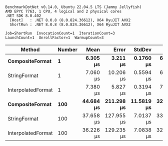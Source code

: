 ```

BenchmarkDotNet v0.14.0, Ubuntu 22.04.5 LTS (Jammy Jellyfish)
AMD EPYC 7763, 1 CPU, 4 logical and 2 physical cores
.NET SDK 8.0.402
  [Host]   : .NET 8.0.8 (8.0.824.36612), X64 RyuJIT AVX2
  ShortRun : .NET 8.0.8 (8.0.824.36612), X64 RyuJIT AVX2

Job=ShortRun  InvocationCount=1  IterationCount=3  
LaunchCount=1  UnrollFactor=1  WarmupCount=3  

```
| Method             | Number | Mean      | Error      | StdDev     | Min       | Max       | Allocated |
|------------------- |------- |----------:|-----------:|-----------:|----------:|----------:|----------:|
| **CompositeFormat**    | **1**      |  **6.305 μs** |   **3.211 μs** |  **0.1760 μs** |  **6.161 μs** |  **6.501 μs** |     **872 B** |
| StringFormat       | 1      |  7.060 μs |  10.206 μs |  0.5594 μs |  6.712 μs |  7.705 μs |     896 B |
| InterpolatedFormat | 1      |  7.380 μs |   5.827 μs |  0.3194 μs |  7.113 μs |  7.734 μs |     872 B |
| **CompositeFormat**    | **100**    | **44.684 μs** | **211.298 μs** | **11.5819 μs** | **32.912 μs** | **56.066 μs** |   **14336 B** |
| StringFormat       | 100    | 37.658 μs | 127.955 μs |  7.0137 μs | 33.604 μs | 45.757 μs |   16736 B |
| InterpolatedFormat | 100    | 36.226 μs | 129.235 μs |  7.0838 μs | 32.071 μs | 44.405 μs |   14336 B |
